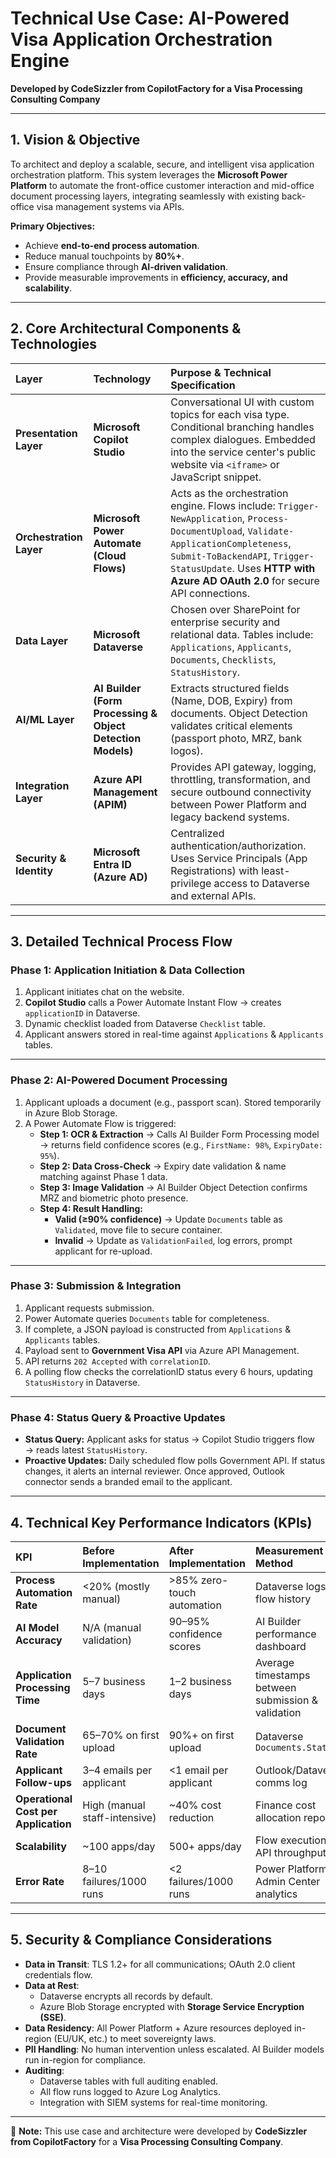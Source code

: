 # Technical Use Case: AI-Powered Visa Application Orchestration Engine  

**Developed by CodeSizzler from CopilotFactory for a Visa Processing Consulting Company**

---

## 1. Vision & Objective  
To architect and deploy a scalable, secure, and intelligent visa application orchestration platform. This system leverages the **Microsoft Power Platform** to automate the front-office customer interaction and mid-office document processing layers, integrating seamlessly with existing back-office visa management systems via APIs.  

**Primary Objectives:**  
- Achieve **end-to-end process automation**.  
- Reduce manual touchpoints by **80%+**.  
- Ensure compliance through **AI-driven validation**.  
- Provide measurable improvements in **efficiency, accuracy, and scalability**.  

---

## 2. Core Architectural Components & Technologies  

| **Layer** | **Technology** | **Purpose & Technical Specification** |
| :--- | :--- | :--- |
| **Presentation Layer** | **Microsoft Copilot Studio** | Conversational UI with custom topics for each visa type. Conditional branching handles complex dialogues. Embedded into the service center's public website via `<iframe>` or JavaScript snippet. |
| **Orchestration Layer** | **Microsoft Power Automate (Cloud Flows)** | Acts as the orchestration engine. Flows include: `Trigger-NewApplication`, `Process-DocumentUpload`, `Validate-ApplicationCompleteness`, `Submit-ToBackendAPI`, `Trigger-StatusUpdate`. Uses **HTTP with Azure AD OAuth 2.0** for secure API connections. |
| **Data Layer** | **Microsoft Dataverse** | Chosen over SharePoint for enterprise security and relational data. Tables include: `Applications`, `Applicants`, `Documents`, `Checklists`, `StatusHistory`. |
| **AI/ML Layer** | **AI Builder (Form Processing & Object Detection Models)** | Extracts structured fields (Name, DOB, Expiry) from documents. Object Detection validates critical elements (passport photo, MRZ, bank logos). |
| **Integration Layer** | **Azure API Management (APIM)** | Provides API gateway, logging, throttling, transformation, and secure outbound connectivity between Power Platform and legacy backend systems. |
| **Security & Identity** | **Microsoft Entra ID (Azure AD)** | Centralized authentication/authorization. Uses Service Principals (App Registrations) with least-privilege access to Dataverse and external APIs. |

---

## 3. Detailed Technical Process Flow  

### Phase 1: Application Initiation & Data Collection  
1. Applicant initiates chat on the website.  
2. **Copilot Studio** calls a Power Automate Instant Flow → creates `applicationID` in Dataverse.  
3. Dynamic checklist loaded from Dataverse `Checklist` table.  
4. Applicant answers stored in real-time against `Applications` & `Applicants` tables.  

---

### Phase 2: AI-Powered Document Processing  
1. Applicant uploads a document (e.g., passport scan). Stored temporarily in Azure Blob Storage.  
2. A Power Automate Flow is triggered:  
   - **Step 1: OCR & Extraction** → Calls AI Builder Form Processing model → returns field confidence scores (e.g., `FirstName: 98%`, `ExpiryDate: 95%`).  
   - **Step 2: Data Cross-Check** → Expiry date validation & name matching against Phase 1 data.  
   - **Step 3: Image Validation** → AI Builder Object Detection confirms MRZ and biometric photo presence.  
   - **Step 4: Result Handling:**  
     - **Valid (≥90% confidence)** → Update `Documents` table as `Validated`, move file to secure container.  
     - **Invalid** → Update as `ValidationFailed`, log errors, prompt applicant for re-upload.  

---

### Phase 3: Submission & Integration  
1. Applicant requests submission.  
2. Power Automate queries `Documents` table for completeness.  
3. If complete, a JSON payload is constructed from `Applications` & `Applicants` tables.  
4. Payload sent to **Government Visa API** via Azure API Management.  
5. API returns `202 Accepted` with `correlationID`.  
6. A polling flow checks the correlationID status every 6 hours, updating `StatusHistory` in Dataverse.  

---

### Phase 4: Status Query & Proactive Updates  
- **Status Query:** Applicant asks for status → Copilot Studio triggers flow → reads latest `StatusHistory`.  
- **Proactive Updates:** Daily scheduled flow polls Government API. If status changes, it alerts an internal reviewer. Once approved, Outlook connector sends a branded email to the applicant.  

---

## 4. Technical Key Performance Indicators (KPIs)  

| **KPI** | **Before Implementation** | **After Implementation** | **Measurement Method** |
| :--- | :--- | :--- | :--- |
| **Process Automation Rate** | <20% (mostly manual) | >85% zero-touch automation | Dataverse logs & flow history |
| **AI Model Accuracy** | N/A (manual validation) | 90–95% confidence scores | AI Builder performance dashboard |
| **Application Processing Time** | 5–7 business days | 1–2 business days | Average timestamps between submission & validation |
| **Document Validation Rate** | 65–70% on first upload | 90%+ on first upload | Dataverse `Documents.Status` |
| **Applicant Follow-ups** | 3–4 emails per applicant | <1 email per applicant | Outlook/Dataverse comms log |
| **Operational Cost per Application** | High (manual staff-intensive) | ~40% cost reduction | Finance cost allocation reports |
| **Scalability** | ~100 apps/day | 500+ apps/day | Flow execution + API throughput |
| **Error Rate** | 8–10 failures/1000 runs | <2 failures/1000 runs | Power Platform Admin Center analytics |

---

## 5. Security & Compliance Considerations  
- **Data in Transit**: TLS 1.2+ for all communications; OAuth 2.0 client credentials flow.  
- **Data at Rest**:  
  - Dataverse encrypts all records by default.  
  - Azure Blob Storage encrypted with **Storage Service Encryption (SSE)**.  
- **Data Residency**: All Power Platform + Azure resources deployed in-region (EU/UK, etc.) to meet sovereignty laws.  
- **PII Handling**: No human intervention unless escalated. AI Builder models run in-region for compliance.  
- **Auditing**:  
  - Dataverse tables with full auditing enabled.  
  - All flow runs logged to Azure Log Analytics.  
  - Integration with SIEM systems for real-time monitoring.

---

📌 **Note:** This use case and architecture were developed by **CodeSizzler from CopilotFactory** for a **Visa Processing Consulting Company**.  
